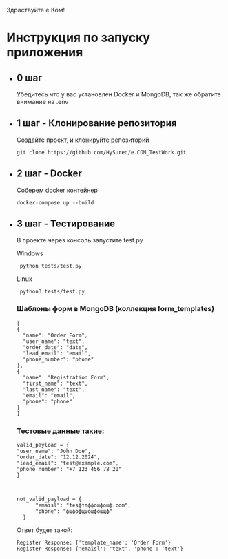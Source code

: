 Здраствуйте e.Ком!
# Инструкция по запуску приложения
- ## 0 шаг
  Убедитесь что у вас установлен Docker и MongoDB, так же обратите внимание на .env
- ## 1 шаг - Клонирование репозитория
  Создайте проект, и клонируйте репозиторий
  ```
  git clone https://github.com/HySuren/e.COM_TestWork.git
  ```
- ## 2 шаг - Docker
  Соберем docker контейнер
  ```
  docker-compose up --build
  ```
- ## 3 шаг - Тестирование
  В проекте через консоль запустите test.py
  
  Windows
  ```
   python tests/test.py
  ```

  Linux
  ```
   python3 tests/test.py
  ```

  ### Шаблоны форм в MongoDB (коллекция form_templates)
  ```
  [
  {
    "name": "Order Form",
    "user_name": "text",
    "order_date": "date",
    "lead_email": "email",
    "phone_number": "phone"
  },
  {
    "name": "Registration Form",
    "first_name": "text",
    "last_name": "text",
    "email": "email",
    "phone": "phone"
  }
  ]
  ```

  ### Тестовые данные такие:

  ```
  valid_payload = {
  "user_name": "John Doe",
  "order_date": "12.12.2024",
  "lead_email": "test@example.com",
  "phone_number": "+7 123 456 78 20"
  }



  not_valid_payload = {
        "emaisl": "tesфтлффошфошф.com",
        "phone": "фшфофщшошфошщф"
    }
  ```

  Ответ будет такой:
  ```
  Register Response: {'template_name': 'Order Form'}
  Register Response: {'emaisl': 'text', 'phone': 'text'}
  ```
